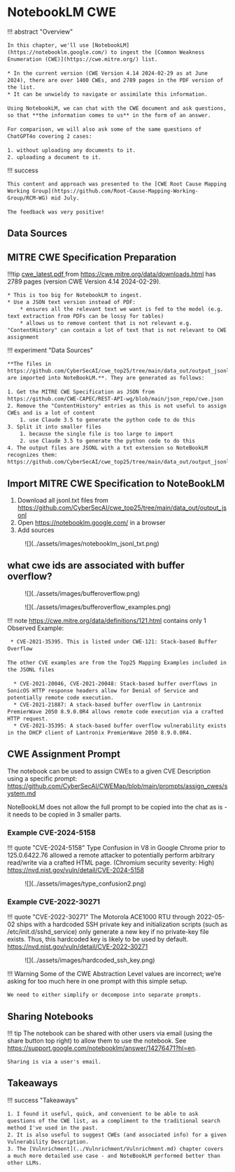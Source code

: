 # NotebookLM CWE

!!! abstract "Overview"

    In this chapter, we'll use [NotebookLM](https://notebooklm.google.com/) to ingest the [Common Weakness Enumeration (CWE)](https://cwe.mitre.org/) list. 

    * In the current version (CWE Version 4.14 2024-02-29 as at June 2024), there are over 1400 CWEs, and 2789 pages in the PDF version of the list. 
    * It can be unwieldy to navigate or assimilate this information. 

    Using NotebookLM, we can chat with the CWE document and ask questions, so that **the information comes to us** in the form of an answer. 

    For comparison, we will also ask some of the same questions of ChatGPT4o covering 2 cases:

    1. without uploading any documents to it.
    2. uploading a document to it.
    
!!! success  

    This content and approach was presented to the [CWE Root Cause Mapping Working Group](https://github.com/Root-Cause-Mapping-Working-Group/RCM-WG) mid July.

    The feedback was very positive!
    
    



## Data Sources



## MITRE CWE Specification Preparation

!!!tip
    [cwe_latest.pdf ](https://cwe.mitre.org/data/published/cwe_latest.pdf) from https://cwe.mitre.org/data/downloads.html has 2789 pages (version CWE Version 4.14 2024-02-29).

    * This is too big for NotebookLM to ingest.
    * Use a JSON text version instead of PDF:
        * ensures all the relevant text we want is fed to the model (e.g. text extraction from PDFs can be lossy for tables)
        * allows us to remove content that is not relevant e.g. "ContentHistory" can contain a lot of text that is not relevant to CWE assignment
!!! experiment "Data Sources"

    **The files in https://github.com/CyberSecAI/cwe_top25/tree/main/data_out/output_jsonl are imported into NoteBookLM.**. They are generated as follows: 

    1. Get the MITRE CWE Specification as JSON from https://github.com/CWE-CAPEC/REST-API-wg/blob/main/json_repo/cwe.json
    2. Remove the "ContentHistory" entries as this is not useful to assign CWEs and is a lot of content
        1. use Claude 3.5 to generate the python code to do this
    3. Split it into smaller files
        1. because the single file is too large to import
        2. use Claude 3.5 to generate the python code to do this
    4. The output files are JSONL with a txt extension so NoteBookLM recognizes them: https://github.com/CyberSecAI/cwe_top25/tree/main/data_out/output_jsonl


## Import MITRE CWE Specification to NoteBookLM

1. Download all jsonl.txt files from https://github.com/CyberSecAI/cwe_top25/tree/main/data_out/output_jsonl
2. Open https://notebooklm.google.com/ in a browser
3. Add sources

<figure markdown>
![](../assets/images/notebooklm_jsonl_txt.png)
</figure>


## what cwe ids are associated with buffer overflow?

<figure markdown>
![](../assets/images/bufferoverflow.png)
</figure>


<figure markdown>
![](../assets/images/bufferoverflow_examples.png)
</figure>

!!! note
    https://cwe.mitre.org/data/definitions/121.html contains only 1 Observed Example: 
    
     * CVE-2021-35395. This is listed under CWE-121: Stack-based Buffer Overflow

    The other CVE examples are from the Top25 Mapping Examples included in the JSONL files

      * CVE-2021-20046, CVE-2021-20048: Stack-based buffer overflows in SonicOS HTTP response headers allow for Denial of Service and potentially remote code execution.
      * CVE-2021-21887: A stack-based buffer overflow in Lantronix PremierWave 2050 8.9.0.0R4 allows remote code execution via a crafted HTTP request.
      * CVE-2021-35395: A stack-based buffer overflow vulnerability exists in the DHCP client of Lantronix PremierWave 2050 8.9.0.0R4.

## CWE Assignment Prompt
The notebook can be used to assign CWEs to a given CVE Description using a specific prompt:
https://github.com/CyberSecAI/CWEMap/blob/main/prompts/assign_cwes/system.md

NoteBookLM does not allow the full prompt to be copied into the chat as is - it needs to be copied in 3 smaller parts.

### Example CVE-2024-5158
!!! quote "CVE-2024-5158"
    Type Confusion in V8 in Google Chrome prior to 125.0.6422.76 allowed a remote attacker to potentially perform arbitrary read/write via a crafted HTML page. (Chromium security severity: High)
    https://nvd.nist.gov/vuln/detail/CVE-2024-5158

<figure markdown>
![](../assets/images/type_confusion2.png)
</figure>

### Example CVE-2022-30271
!!! quote "CVE-2022-30271"
    The Motorola ACE1000 RTU through 2022-05-02 ships with a hardcoded SSH private key and initialization scripts (such as /etc/init.d/sshd_service) only generate a new key if no private-key file exists. Thus, this hardcoded key is likely to be used by default.
    https://nvd.nist.gov/vuln/detail/CVE-2022-30271

<figure markdown>
![](../assets/images/hardcoded_ssh_key.png)
</figure>

!!! Warning 
    Some of the CWE Abstraction Level values are incorrect; we’re asking for too much here in one prompt with this simple setup.

    We need to either simplify or decompose into separate prompts.


## Sharing Notebooks

!!! tip
    The notebook can be shared with other users via email (using the share button top right) to allow them to use the notebook. See https://support.google.com/notebooklm/answer/14276471?hl=en.

    Sharing is via a user's email.



  
## Takeaways
  
!!! success "Takeaways" 

    1. I found it useful, quick, and convenient to be able to ask questions of the CWE list, as a compliment to the traditional search method I've used in the past.
    2. It is also useful to suggest CWEs (and associated info) for a given Vulnerability Description.
    3. The [Vulnrichment](../Vulnrichment/Vulnrichment.md) chapter covers a much more detailed use case - and NoteBookLM performed better than other LLMs.